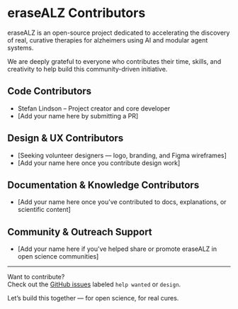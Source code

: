 # eraseALZ Contributors

eraseALZ is an open-source project dedicated to accelerating the discovery of real, curative therapies for alzheimers using AI and modular agent systems.

We are deeply grateful to everyone who contributes their time, skills, and creativity to help build this community-driven initiative.

##  Code Contributors
- Stefan Lindson – Project creator and core developer  
- [Add your name here by submitting a PR]

##  Design & UX Contributors
- [Seeking volunteer designers — logo, branding, and Figma wireframes]
- [Add your name here once you contribute design work]

##  Documentation & Knowledge Contributors
- [Add your name here once you've contributed to docs, explanations, or scientific content]

##  Community & Outreach Support
- [Add your name here if you've helped share or promote eraseALZ in open science communities]

---

Want to contribute?  
Check out the [GitHub issues](https://github.com/E-1-1-E/eraseALZ_1/issues) labeled `help wanted` or `design`.

Let’s build this together — for open science, for real cures.
